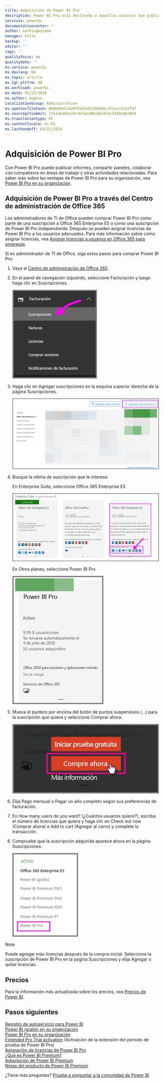 ```yaml
---
title: Adquisición de Power BI Pro
description: Power BI Pro está destinado a aquellos usuarios que publican informes, comparten paneles, colaboran con compañeros en áreas de trabajo y se ocupan de otras actividades relacionadas.
services: powerbi
documentationcenter: ''
author: markingmyname
manager: kfile
backup: ''
editor: ''
tags: ''
qualityfocus: no
qualitydate: ''
ms.service: powerbi
ms.devlang: NA
ms.topic: article
ms.tgt_pltfrm: NA
ms.workload: powerbi
ms.date: 03/22/2018
ms.author: maghan
LocalizationGroup: Administration
ms.openlocfilehash: 8b0b49e5c628f5e01bb2368d9bc471acc5342f97
ms.sourcegitcommit: 1fe3ababba34c4e7aea08adb347ec5430e0b38e4
ms.translationtype: HT
ms.contentlocale: es-ES
ms.lasthandoff: 03/22/2018
---
```

# <a name="purchasing-power-bi-pro"></a>Adquisición de Power BI Pro

Con Power BI Pro puede publicar informes, compartir paneles, colaborar con compañeros en áreas de trabajo y otras actividades relacionadas. Para saber más sobre las ventajas de Power BI Pro para su organización, vea [Power BI Pro en su organización](service-admin-power-bi-pro-in-your-organization.md).

## <a name="purchasing-power-bi-pro-through-office-365-admin-center"></a>Adquisición de Power BI Pro a través del Centro de administración de Office 365

Los administradores de TI de Office pueden comprar Power BI Pro como parte de una suscripción a Office 365 Enterprise E5 o como una suscripción de Power BI Pro independiente. Después se pueden asignar licencias de Power BI Pro a los usuarios adecuados. Para más información sobre cómo asignar licencias, vea [Asignar licencias a usuarios en Office 365 para empresas](https://support.office.com/en-us/article/assign-licenses-to-users-in-office-365-for-business-997596b5-4173-4627-b915-36abac6786dc?ui=en-US&rs=en-US&ad=US).

Si es administrador de TI de Office, siga estos pasos para comprar Power BI Pro:

1. Vaya al [Centro de administración de Office 365](https://portal.office.com/adminportal/home#/homepage).
2. En el panel de navegación izquierdo, seleccione Facturación y luego haga clic en Suscripciones.

    ![panel de navegación](media/service-admin-purchasing-power-bi-pro/service-purchasing-power-bi-pro/service-purchasing-power-bi-pro-01.png)

3. Haga clic en Agregar suscripciones en la esquina superior derecha de la página Suscripciones.

    ![suscripción](media/service-admin-purchasing-power-bi-pro/service-purchasing-power-bi-pro/service-purchasing-power-bi-pro-02.png)

4. Busque la oferta de suscripción que le interese:

    En Enterprise Suite, seleccione Office 365 Enterprise E5

    ![suscripción a Office E5](media/service-admin-purchasing-power-bi-pro/service-purchasing-power-bi-pro/service-purchasing-power-bi-pro-03.png)

    En Otros planes, seleccione Power BI Pro

    ![suscripción a PBI](media/service-admin-purchasing-power-bi-pro/service-purchasing-power-bi-pro/service-purchasing-power-bi-pro-04.png)

5. Mueva el puntero por encima del botón de puntos suspensivos (...) para la suscripción que quiera y seleccione Comprar ahora.

    ![Comprar ahora](media/service-admin-purchasing-power-bi-pro/service-purchasing-power-bi-pro/service-purchasing-power-bi-pro-05.png)

6. Elija Pago mensual o Pagar un año completo según sus preferencias de facturación.
7. En How many users do you want? (¿Cuántos usuarios quiere?), escriba el número de licencias que quiera y haga clic en Check out now (Comprar ahora) o Add to cart (Agregar al carro) y complete la transacción.
8. Compruebe que la suscripción adquirida aparece ahora en la página Suscripciones.

   ![Suscripción adquirida](media/service-admin-purchasing-power-bi-pro/service-purchasing-power-bi-pro/service-purchasing-power-bi-pro-06.png)

> [!NOTE]
> Puede agregar más licencias después de la compra inicial. Seleccione la suscripción de Power BI Pro en la página Suscripciones y elija Agregar o quitar licencias.
>

## <a name="pricing"></a>Precios

Para la información más actualizada sobre los precios, vea [Precios de Power BI](https://powerbi.microsoft.com/en-us/pricing/).

## <a name="next-steps"></a>Pasos siguientes
[Registro de autoservicio para Power BI](service-admin-signing-up-for-power-bi-with-a-new-office-365-trial.md)
<br/>
[Power BI (gratis) en su organización](service-admin-service-free-in-your-organization.md)
<br/>
[Power BI Pro en su organización](service-admin-power-bi-pro-in-your-organization.md)
<br/>
[Extended Pro Trial activation](service-extended-pro-trial.md) (Activación de la extensión del período de prueba de Power BI Pro)
<br/>
[Asignación de licencias de Power BI Pro](service-admin-assigning-power-bi-pro-licenses.md)
<br/>
[¿Qué es Power BI Premium?](service-admin-premium-manage.md)
<br/>
[Adquisición de Power BI Premium](service-admin-premium-purchase.md)
<br/>
[Notas del producto de Power BI Premium](https://aka.ms/pbipremiumwhitepaper)

¿Tiene más preguntas? [Pruebe a preguntar a la comunidad de Power BI](https://community.powerbi.com/)